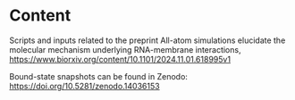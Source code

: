 # Content
Scripts and inputs related to the preprint All-atom simulations elucidate the molecular mechanism underlying RNA-membrane interactions, https://www.biorxiv.org/content/10.1101/2024.11.01.618995v1

Bound-state snapshots can be found in Zenodo: https://doi.org/10.5281/zenodo.14036153
